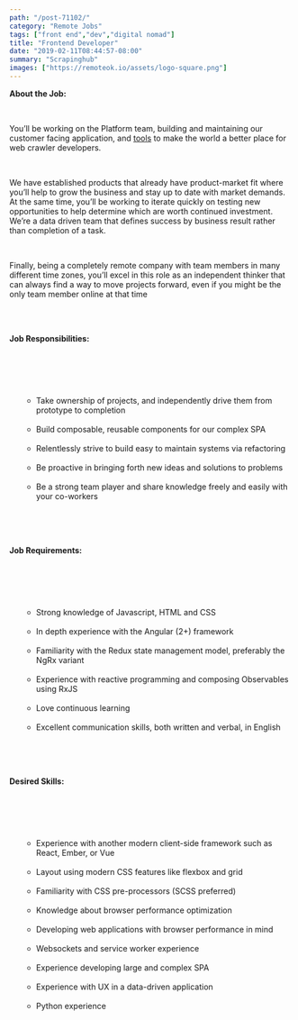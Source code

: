 ```yaml
---
path: "/post-71102/"
category: "Remote Jobs"
tags: ["front end","dev","digital nomad"]
title: "Frontend Developer"
date: "2019-02-11T08:44:57-08:00"
summary: "Scrapinghub"
images: ["https://remoteok.io/assets/logo-square.png"]
---
```


<p><strong>About the Job:</strong>&nbsp;</p><br /><p>You&rsquo;ll be working on the Platform team, building and maintaining our customer facing application, and&nbsp;<a href="https://scrapinghub.com/platform" rel="nofollow">tools</a>&nbsp;to make the world a better place for web crawler developers.</p><br /><p>We have established products that already have product-market fit where you&rsquo;ll help to grow the business and stay up to date with market demands. At the same time, you&rsquo;ll be working to iterate quickly on testing new opportunities to help determine which are worth continued investment. We&rsquo;re a data driven team that defines success by business result rather than completion of a task.</p><br /><p>Finally, being a completely remote company with team members in many different time zones, you&rsquo;ll excel in this role as an independent thinker that can always find a way to move projects forward, even if you might be the only team member online at that time&nbsp;</p><br /><br /><p><strong>Job Responsibilities:</strong></p><br /><ul><br /><ul><br /><li>Take ownership of projects, and independently drive them from prototype to completion</li><br /><li>Build composable, reusable components for our complex SPA</li><br /><li>Relentlessly strive to build easy to maintain systems via refactoring</li><br /><li>Be proactive in bringing forth new ideas and solutions to problems</li><br /><li>Be a strong team player and share knowledge freely and easily with your co-workers</li><br /></ul><br /></ul><br /><p><strong>Job Requirements:</strong></p><br /><ul><br /><ul><br /><li>Strong knowledge of Javascript, HTML and CSS</li><br /><li>In depth experience with the Angular (2+) framework</li><br /><li>Familiarity with the Redux state management model, preferably the NgRx variant</li><br /><li>Experience with reactive programming and composing Observables using RxJS</li><br /><li>Love continuous learning</li><br /><li>Excellent communication skills, both written and verbal, in English</li><br /></ul><br /></ul><br /><p><strong>Desired Skills:</strong></p><br /><ul><br /><ul><br /><li>Experience with another modern client-side framework such as React, Ember, or Vue</li><br /><li>Layout using modern CSS features like flexbox and grid</li><br /><li>Familiarity with CSS pre-processors (SCSS preferred)</li><br /><li>Knowledge about browser performance optimization</li><br /><li>Developing web applications with browser performance in mind</li><br /><li>Websockets and service worker experience</li><br /><li>Experience developing large and complex SPA</li><br /><li>Experience with UX in a data-driven application</li><br /><li>Python experience</li><br /></ul><br /></ul>
